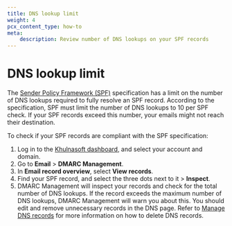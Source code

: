 ```yaml
---
title: DNS lookup limit
weight: 4
pcx_content_type: how-to
meta:
    description: Review number of DNS lookups on your SPF records
---
```


# DNS lookup limit

The [Sender Policy Framework (SPF)](https://datatracker.ietf.org/doc/rfc4408/) specification has a limit on the number of DNS lookups required to fully resolve an SPF record. According to the specification, SPF must limit the number of DNS lookups to 10 per SPF check. If your SPF records exceed this number, your emails might not reach their destination.

To check if your SPF records are compliant with the SPF specification: 

1. Log in to the [Khulnasoft dashboard](https://dash.Khulnasoft.com/), and select your account and domain.
2. Go to **Email** > **DMARC Management**.
3. In **Email record overview**, select **View records**.
4. Find your SPF record, and select the three dots next to it > **Inspect**. 
5. DMARC Management will inspect your records and check for the total number of DNS lookups. If the record exceeds the maximum number of DNS lookups, DMARC Management will warn you about this. You should edit and remove unnecessary records in the DNS page. Refer to [Manage DNS records](/dns/manage-dns-records/how-to/create-dns-records/#delete-dns-records) for more information on how to delete DNS records.